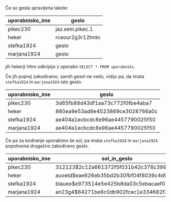 Če so gesla spravljena takole:

uporabnisko_ime  |  geslo
-----------------|-----------------
pikec230         | jaz.sem.pikec.1
heker            | rceour2g3r12hnto
stefka1924       | geslo
marjana1924      | geslo

jih hekerji hitro odkrijejo z uporabo `SELECT * FROM uporabniki`.

Če jih poprej zakodiramo, samih gesel ne vedo, vidijo pa, da imata `stefka1924`
in `marjana1924` isto geslo.

uporabnisko_ime  |  geslo
-----------------|----------------------------------
pikec230         | 3d65fb88d43df1aa73c772f0fbe4aba7
heker            | 860ea9e53ad9e4523869ce3028766a0c
stefka1924       | ae404a1ecbcdc8e96ae4457790025f50
marjana1924      | ae404a1ecbcdc8e96ae4457790025f50

Če pa za kodiranje uporabimo še sol, pa imata `stefka1924` in `marjana1924`
popolnoma drugačno zakodirano geslo.

uporabnisko_ime  |  sol_in_geslo
-----------------|-----------------------------------------
pikec230         | 312123$2c12a661372f5f031b42c376c399aea3
heker            | auoetd$eae626eb35bd2b30fbf04f8039c4d960
stefka1924       | blaueo$e973514e5e425b8da03c5ebacaef033d
marjana1924      | an23g4$64271be6c0db902fcec1e334682f3d42


